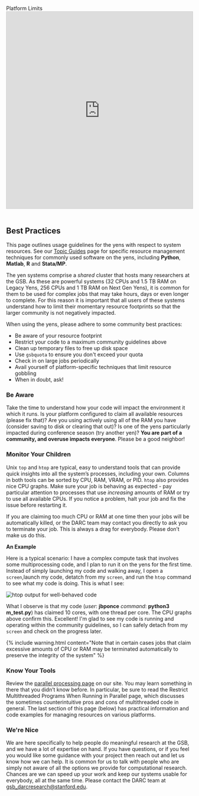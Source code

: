 <div class="row">
    <div class="col-lg-12">
      <H1> </H1>
    </div>
  </div>
  <div class="row">
    <div class="col-lg-12">
     <div class="fontAwesomeStyle"><i class="fas fa-tachometer-alt"></i> Platform Limits</div>
<iframe class="airtable-embed" src="https://airtable.com/embed/shrGC2dYzvDSgJfXa?backgroundColor=purple" frameborder="0" onmousewheel="" width="100%" height="533" style="background: transparent; border: 1px solid #ccc;"></iframe>
   </div>
    <div class="col col-md-2"></div>
  </div>
<br>

## Best Practices


This page outlines usage guidelines for the yens with respect to system resources. See our [Topic Guides](/topicGuides/index.html) page for specific resource management techniques for commonly used software on the yens, including **Python**, **Matlab**, **R** and **Stata/MP**.

The yen systems comprise a *shared* cluster that hosts many researchers at the GSB. As these are powerful systems (32 CPUs and 1.5 TB RAM on Legacy Yens, 256 CPUs and 1 TB RAM on Next Gen Yens), it is common for them to be used for complex jobs that may take hours, days or even longer to complete. For this reason it is important that all users of these systems understand how to limit their momentary resource footprints so that the larger community is not negatively impacted. 

When using the yens, please adhere to some community best practices: 

- Be aware of your resource footprint
- Restrict your code to a maximum community guidelines above
- Clean up temporary files to free up disk space
- Use `gsbquota` to ensure you don't exceed your quota
- Check in on large jobs periodically 
- Avail yourself of platform-specific techniques that limit resource gobbling
- When in doubt, ask!


### Be Aware

Take the time to understand how your code will impact the environment it which it runs. Is your platform configured to claim all available resources (please fix that)? Are you using actively using all of the RAM you have (consider saving to disk or clearing that out)? Is one of the yens particularly impacted during conference season (try another yen)? **You are part of a community, and overuse impacts everyone**. Please be a good neighbor!

### Monitor Your Children

Unix `top` and `htop` are typical, easy to understand tools that can provide quick insights into all the system’s processes, including your own. Columns in both tools can be sorted by CPU, RAM, VRAM, or PID. `htop` also provides nice CPU graphs. Make sure your job is behaving as expected - pay particular attention to processes that use *increasing* amounts of RAM or try to use all available CPUs.  If you notice a problem, halt your job and fix the issue before restarting it.

If you are claiming too much CPU or RAM at one time then your jobs will be automatically killed, or the DARC team may contact you directly to ask you to terminate your job. This is always a drag for everybody. Please don’t make us do this. 

**An Example**

Here is a typical scenario: I have a complex compute task that involves some multiprocessing code, and I plan to run it on the yens for the first time. Instead of simply launching my code and walking away, I open a `screen`,launch my code, detatch from my `screen`, and run the `htop` command to see what my code is doing. This is what I see:

![htop output for well-behaved code](/images/proc_monitoring.png)

What I observe is that my code (_user_: **jbponce** _command_: **python3 m_test.py**) has claimed 10 cores, with one thread per core. The CPU graphs above confirm this. Excellent! I'm glad to see my code is running and operating within the community guidelines, so I can safely detach from my `screen` and check on the progress later. 

{% include warning.html content="Note that in certain cases jobs that claim excessive amounts of CPU or RAM may be terminated automatically to preserve the integrity of the system" %}

### Know Your Tools

Review the [parallel processing page](/topicGuides/index.html) on our site. You may learn something in there that you didn’t know before. In particular, be sure to read the Restrict Multithreaded Programs When Running in Parallel page, which discusses the sometimes counterintuitive pros and cons of multithreaded code in general. The last section of this page (below) has practical information and code examples for managing resources on various platforms.

### We're Nice

We are here specifically to help people do meaningful research at the GSB, and we have a lot of expertise on hand. If you have questions, or if you feel you would like some guidance with your project then reach out and let us know how we can help. It is common for us to talk with people who are simply not aware of all the options we provide for computational research. Chances are we can speed up your work and keep our systems usable for everybody, all at the same time. Please contact the DARC team at <gsb_darcresearch@stanford.edu>.
